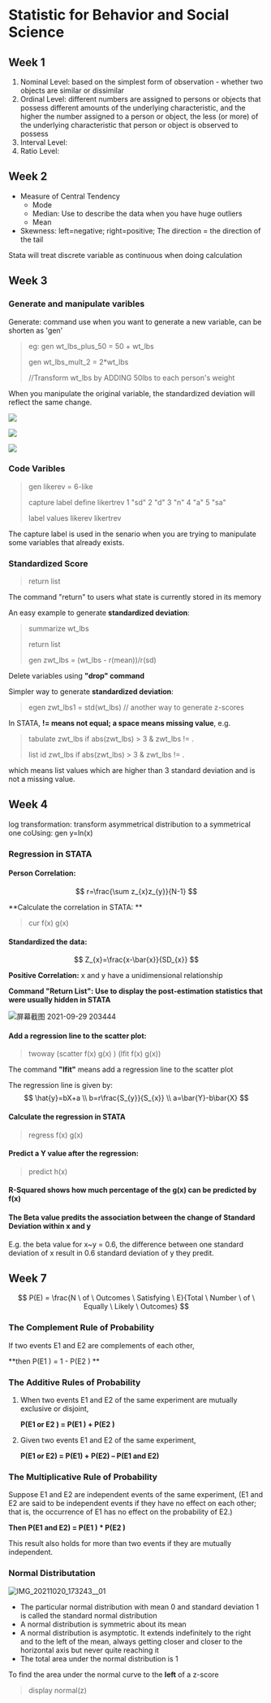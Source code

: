 # Statistic for Behavior and Social Science

## Week 1

1. Nominal Level: based on the simplest form of observation - whether two objects are similar or dissimilar
2. Ordinal Level: different numbers are assigned to persons or objects that possess different amounts of the underlying characteristic, and the higher the number assigned to a person or object, the less (or more) of the underlying characteristic that person or object is observed to possess
3. Interval Level:
4. Ratio Level: 

## Week 2

* Measure of Central Tendency
  * Mode
  * Median: Use to describe the data when you have huge outliers
  * Mean
* Skewness: left=negative; right=positive; The direction = the direction of the tail

Stata will treat discrete variable as continuous when doing calculation



## Week 3

### Generate and manipulate varibles

Generate: command use when you want to generate a new variable, can be shorten as 'gen'

> eg: 
> gen wt_lbs_plus_50 = 50 + wt_lbs
>
> gen wt_lbs_mult_2 = 2*wt_lbs
>
> //Transform wt_lbs by ADDING 50lbs to each person's weight

When you manipulate the original variable, the standardized deviation will reflect the same change.

![](https://raw.githubusercontent.com/sunyewei/picgo/master/img/202109292127436.png)

![](https://raw.githubusercontent.com/sunyewei/picgo/master/img/202109292127437.png)

![](https://raw.githubusercontent.com/sunyewei/picgo/master/img/202109292127438.png)

### Code Varibles

> gen likerev = 6-like
>
> capture label define likertrev 1 "sd" 2 "d" 3 "n" 4 "a" 5 "sa"
>
> label values likerev likertrev

The capture label is used in the senario when you are trying to manipulate some variables that already exists.

### Standardized Score

> return list

The command "return" to users what state is currently stored in its memory

An easy example to generate **standardized deviation**:

> summarize wt_lbs
>
> return list
>
> gen zwt_lbs = (wt_lbs - r(mean))/r(sd)

Delete variables using **"drop" command**

Simpler way to generate **standardized deviation**:

> egen zwt_lbs1 = std(wt_lbs) // another way to generate z-scores

In STATA, **!= means not equal; a space means missing value**, e.g.

> tabulate zwt_lbs if abs(zwt_lbs) > 3 & zwt_lbs != .
>
> list id zwt_lbs if abs(zwt_lbs) > 3 & zwt_lbs != .

which means list values which are higher than 3 standard deviation and is not a missing value.



## Week 4

log transformation: transform asymmetrical distribution to a symmetrical one coUsing: gen y=ln(x)

### Regression in STATA

#### Person Correlation: 

$$
r=\frac{\sum z_{x}z_{y}}{N-1}
$$

**Calculate the correlation in STATA: **

> cur f(x) g(x)

#### Standardized the data:

$$
Z_{x}=\frac{x-\bar{x}}{SD_{x}}
$$

**Positive Correlation:** x and y have a unidimensional relationship

**Command "Return List": Use to display the post-estimation statistics that were usually hidden in STATA**

![屏幕截图 2021-09-29 203444](https://raw.githubusercontent.com/sunyewei/picgo/master/img/202109292116112.jpg)

#### Add a regression line to the scatter plot:

> twoway (scatter f(x) g(x) ) (lfit f(x) g(x))

The command **"lfit"** means add a regression line to the scatter plot

The regression line is given by: 
$$
\hat{y}=bX+a \\
b=r\frac{S_{y}}{S_{x}} \\
a=\bar{Y}-b\bar{X}
$$

#### Calculate the regression in STATA

> regress f(x) g(x)

#### Predict a Y value after the regression:

> predict h(x)

#### R-Squared shows how much percentage of the g(x) can be predicted by f(x)

#### The Beta value predits the association between the change of Standard Deviation within x and y 

E.g. the beta value for x~y = 0.6, the difference between one standard deviation of x result in 0.6 standard deviation of y they predit.



## Week 7

$$
P(E) = \frac{N \ of \ Outcomes \ Satisfying \ E}{Total \ Number \ of \ Equally \ Likely \ Outcomes}
$$



### The Complement Rule of Probability

If two events E1 and E2 are complements of each other, 

**then P(E1 ) = 1 - P(E2 ) **

### The Additive Rules of Probability

1. When two events E1 and E2 of the same experiment are mutually exclusive or disjoint, 

   **P(E1 or E2 ) = P(E1 ) + P(E2 )**

2. Given two events E1 and E2 of the same experiment, 

   **P(E1 or E2)  = P(E1) + P(E2) – P(E1 and E2)**

### The Multiplicative Rule of Probability

Suppose E1 and E2 are independent events of the same experiment, (E1 and E2 are said to be
independent events if they have no effect on each other; that is, the occurrence of E1
has no effect on the probability of E2.) 

**Then P(E1 and E2) = P(E1 )  * P(E2 )**

This result also holds for more than two events if they are mutually independent.

### Normal Distributation

![IMG_20211020_173243__01](https://raw.githubusercontent.com/sunyewei/picgo/master/img/202110201734297.jpg)

* The particular normal distribution with mean 0 and standard deviation 1 is called the standard normal distribution
* A normal distribution is symmetric about its mean
* A normal distribution is asymptotic. It extends indefinitely to the right and to the left of the mean, always getting closer and closer to the horizontal axis but never quite reaching it
* The total area under the normal distribution is 1

To find the area under the normal curve to the **left** of a z-score

> display normal(z)
